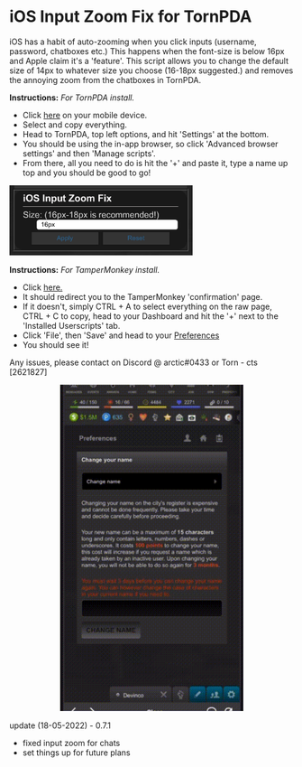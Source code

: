 # iOS Input Zoom Fix for TornPDA
iOS has a habit of auto-zooming when you click inputs (username, password, chatboxes etc.) 
This happens when the font-size is below 16px and Apple claim it's a 'feature'. This script allows you to change the default size of 14px to whatever size you choose (16-18px suggested.) and removes the annoying zoom from the chatboxes in TornPDA.

**Instructions:**
 *For TornPDA install.*
- Click [here](https://raw.githubusercontent.com/cts0x1/input_zoom/main/ios_input_fix.js) on your mobile device.
- Select and copy everything.
- Head to TornPDA, top left options, and hit 'Settings' at the bottom.
- You should be using the in-app browser, so click 'Advanced browser settings' and then 'Manage scripts'.
- From there, all you need to do is hit the '+' and paste it, type a name up top and you should be good to go!

<p align="left">

  <img width="325" src="https://github.com/cts0x1/input_zoom/blob/main/zoomfix.jpeg" alt="">

</p>

**Instructions:**
 *For TamperMonkey install.*
- Click [here.](https://raw.githubusercontent.com/cts0x1/input_zoom/main/ios_input_fix.js)
- It should redirect you to the TamperMonkey 'confirmation' page.
- If it doesn't, simply CTRL + A to select everything on the raw page, CTRL + C to copy, head to your Dashboard and hit the '+' next to the 'Installed Userscripts' tab.
- Click 'File', then 'Save' and head to your [Preferences](https://www.torn.com/preferences.php)
- You should see it!

Any issues, please contact on Discord @ arctic#0433 or Torn - cts [2621827]
<p align="center">

  <img width="325" src="https://github.com/cts0x1/input_zoom/blob/main/fontfix.gif" alt="Before & After using iOS Zoom Fix.">

</p>



update (18-05-2022) - 0.7.1
 - fixed input zoom for chats
 - set things up for future plans
